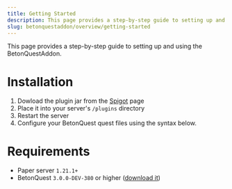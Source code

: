 ```yaml
---
title: Getting Started
description: This page provides a step-by-step guide to setting up and using the BetonQuestAddon.
slug: betonquestaddon/overview/getting-started
---
```


This page provides a step-by-step guide to setting up and using the BetonQuestAddon.

# Installation
1. Dowload the plugin jar from the [Spigot](https://www.spigotmc.org/resources/betonquestaddon.120813/) page
2. Place it into your server's `/plugins` directory
3. Restart the server
4. Configure your BetonQuest quest files using the syntax below.

# Requirements
 - Paper server `1.21.1+`
 - BetonQuest `3.0.0-DEV-380` or higher ([download it](https://betonquest.org/3.0-DEV/))